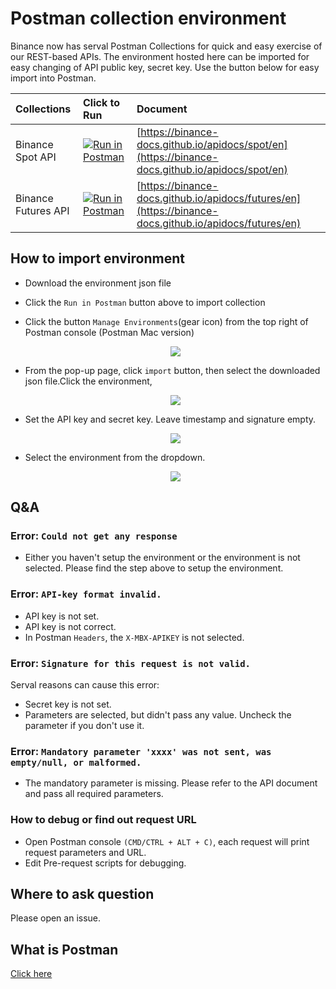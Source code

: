 # Postman collection environment

Binance now has serval Postman Collections for quick and easy exercise of our REST-based APIs. The environment hosted here can be imported for easy changing of API public key, secret key. Use the button below for easy import into Postman. 

|   Collections    |       Click to Run     |  Document |
| :--------------- | :---------------------------------- | :-----|
| Binance Spot API | [![Run in Postman](https://run.pstmn.io/button.svg)](https://app.getpostman.com/run-collection/7c052414684953667296) | [https://binance-docs.github.io/apidocs/spot/en](https://binance-docs.github.io/apidocs/spot/en)
| Binance Futures API | [![Run in Postman](https://run.pstmn.io/button.svg)](https://app.getpostman.com/run-collection/6eacab304784a36a8243) | [https://binance-docs.github.io/apidocs/futures/en](https://binance-docs.github.io/apidocs/futures/en)


## How to import environment
- Download the environment json file
- Click the `Run in Postman` button above to import collection
    
- Click the button `Manage Environments`(gear icon) from the top right of Postman console (Postman Mac version)
    <p align="center"><img src="https://raw.githubusercontent.com/Binance-docs/binance-api-postman-environment/assets/postman/1.png"/></p>
- From the pop-up page, click `import` button, then select the downloaded json file.Click the environment,
   <p align="center"><img src="https://raw.githubusercontent.com/Binance-docs/binance-api-postman-environment/assets/postman/2.png"/></p>
- Set the API key and secret key. Leave timestamp and signature empty.
    <p align="center"><img src="https://raw.githubusercontent.com/Binance-docs/binance-api-postman-environment/assets/postman/3.png"/></p>
    
- Select the environment from the dropdown.
    <p align="center"><img src="https://raw.githubusercontent.com/Binance-docs/binance-api-postman-environment/assets/postman/4.png"/></p>

## Q&A
### Error: `Could not get any response`
- Either you haven't setup the environment or the environment is not selected. Please find the step above to setup the environment.

### Error: `API-key format invalid.`
- API key is not set.
- API key is not correct.
- In Postman `Headers`, the `X-MBX-APIKEY` is not selected.

### Error: `Signature for this request is not valid.`
Serval reasons can cause this error:
- Secret key is not set.
- Parameters are selected, but didn't pass any value. Uncheck the parameter if you don't use it.

### Error: `Mandatory parameter 'xxxx' was not sent, was empty/null, or malformed.`
- The mandatory parameter is missing. Please refer to the API document and pass all required parameters.

### How to debug or find out request URL
- Open Postman console `(CMD/CTRL + ALT + C)`, each request will print request parameters and URL.
- Edit Pre-request scripts for debugging.

## Where to ask question
Please open an issue.

## What is Postman
[Click here](https://www.getpostman.com/)
